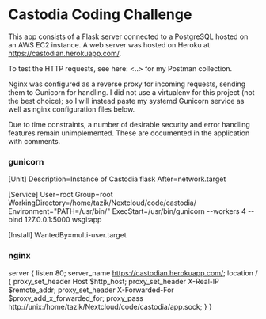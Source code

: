 # Castodia Coding Challenge

This app consists of a Flask server connected to a PostgreSQL hosted on an AWS EC2 instance. A web server was hosted on Heroku at https://castodian.herokuapp.com/. 

To test the HTTP requests, see here: <..> for my Postman collection.

Nginx was configured as a reverse proxy for incoming requests, sending them to Gunicorn for handling. I did not use a virtualenv for this project (not the best choice); so I will instead paste my systemd Gunicorn service as well as nginx configuration files below.

Due to time constraints, a number of desirable security and error handling features remain unimplemented. These are documented in the application with comments. 


### gunicorn
[Unit]
Description=Instance of Castodia flask 
After=network.target

[Service]
User=root
Group=root
WorkingDirectory=/home/tazik/Nextcloud/code/castodia/
Environment="PATH=/usr/bin/"
ExecStart=/usr/bin/gunicorn --workers 4 --bind 127.0.0.1:5000 wsgi:app

[Install]
WantedBy=multi-user.target

### nginx

server {
    listen 80;
    server_name https://castodian.herokuapp.com/;
location / {
    proxy_set_header Host $http_host;
    proxy_set_header X-Real-IP $remote_addr;
    proxy_set_header X-Forwarded-For $proxy_add_x_forwarded_for;
    proxy_pass http://unix:/home/tazik/Nextcloud/code/castodia/app.sock;
  }
}
